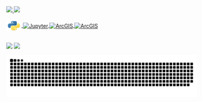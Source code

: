 ## 
 <div>
  <a href="https://github.com/rodrigots98">
  <img height="170em" src="https://github-readme-stats.vercel.app/api?username=rodrigots98&show_icons=true&theme=dark&include_all_commits=true&count_private=true"/>
  <img height="170em" src="https://github-readme-stats.vercel.app/api/top-langs/?username=rodrigots98&layout=compact&langs_count=7&theme=dark"/>
</div>
<div style="display: inline_block"><br>
  <img align="center" alt="Python" height="30" width="40" src="https://raw.githubusercontent.com/devicons/devicon/master/icons/python/python-original.svg">
  <img align="center" alt="Jupyter" height="30" width="30" src="https://www.img.com.br/content/dam/esrisites/en-us/common/icons/product-logos/ArcGIS-Pro.png">
 <img align="center" alt="ArcGIS" height="50" width="40" src="https://miro.medium.com/max/512/1*dWlg8C46t_ZJ9P8rc-RyWg.png">
  <img align="center" alt="ArcGIS" height="30" width="40" src="https://cdn.jsdelivr.net/gh/devicons/devicon/icons/jupyter/jupyter-original-wordmark.svg">
  
</div>
  
 ##
  
 <div> 

  <a href = "mailto:rodrigo98ts@gmail.com"><img src="https://img.shields.io/badge/-Gmail-%23333?style=for-the-badge&logo=gmail&logoColor=white" target="_blank"></a>
  <a href="https://www.linkedin.cn/in/rodrigotrindades/" target="_blank"><img src="https://img.shields.io/badge/-LinkedIn-%230077B5?style=for-the-badge&logo=linkedin&logoColor=white" target="_blank"></a> 
 
  ![Snake animation](https://github.com/rodrigots98/rodrigots98/blob/output/github-contribution-grid-snake.svg)
 
</div>
